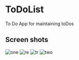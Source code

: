 # ToDoList
To Do App for maintaining toDos

## Screen shots
![one](https://user-images.githubusercontent.com/31454667/47627508-bd7a5d80-db06-11e8-9328-092b8e6a2995.jpg)
![re](https://user-images.githubusercontent.com/31454667/47627559-206bf480-db07-11e8-939a-34762fd0d7a3.jpg)
![tr](https://user-images.githubusercontent.com/31454667/47627561-219d2180-db07-11e8-8d6e-498a0c0fe523.jpg)
![two](https://user-images.githubusercontent.com/31454667/47627563-2366e500-db07-11e8-853b-274b548d290b.jpg)
